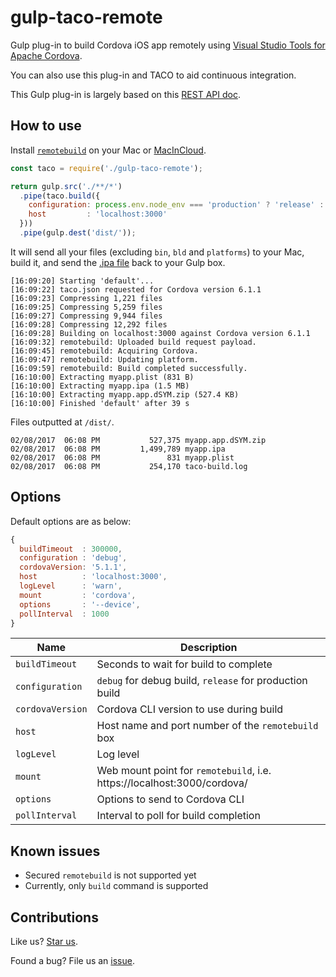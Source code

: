 # gulp-taco-remote

Gulp plug-in to build Cordova iOS app remotely using [Visual Studio Tools for Apache Cordova](https://taco.visualstudio.com/).

You can also use this plug-in and TACO to aid continuous integration.

This Gulp plug-in is largely based on this [REST API doc](https://github.com/Microsoft/remotebuild/blob/master/src/taco-remote/RESTAPI.md).

## How to use

Install [`remotebuild`](https://taco.visualstudio.com/en-us/docs/ios-guide/) on your Mac or [MacInCloud](https://macincloud.com/).

```js
const taco = require('./gulp-taco-remote');

return gulp.src('./**/*')
  .pipe(taco.build({
    configuration: process.env.node_env === 'production' ? 'release' : 'debug',
    host         : 'localhost:3000'
  }))
  .pipe(gulp.dest('dist/'));
```

It will send all your files (excluding `bin`, `bld` and `platforms`) to your Mac, build it, and send the [.ipa file](https://en.wikipedia.org/wiki/.ipa) back to your Gulp box.

```
[16:09:20] Starting 'default'...
[16:09:22] taco.json requested for Cordova version 6.1.1
[16:09:23] Compressing 1,221 files
[16:09:25] Compressing 5,259 files
[16:09:27] Compressing 9,944 files
[16:09:28] Compressing 12,292 files
[16:09:28] Building on localhost:3000 against Cordova version 6.1.1
[16:09:32] remotebuild: Uploaded build request payload.
[16:09:45] remotebuild: Acquiring Cordova.
[16:09:47] remotebuild: Updating platform.
[16:09:59] remotebuild: Build completed successfully.
[16:10:00] Extracting myapp.plist (831 B)
[16:10:00] Extracting myapp.ipa (1.5 MB)
[16:10:00] Extracting myapp.app.dSYM.zip (527.4 KB)
[16:10:00] Finished 'default' after 39 s
```

Files outputted at `/dist/`.

```
02/08/2017  06:08 PM           527,375 myapp.app.dSYM.zip
02/08/2017  06:08 PM         1,499,789 myapp.ipa
02/08/2017  06:08 PM               831 myapp.plist
02/08/2017  06:08 PM           254,170 taco-build.log
```

## Options

Default options are as below:

```js
{
  buildTimeout  : 300000,
  configuration : 'debug',
  cordovaVersion: '5.1.1',
  host          : 'localhost:3000',
  logLevel      : 'warn',
  mount         : 'cordova',
  options       : '--device',
  pollInterval  : 1000
}
```

| Name             | Description                                                             |
| ---------------- | ----------------------------------------------------------------------- |
| `buildTimeout`   | Seconds to wait for build to complete                                   |
| `configuration`  | `debug` for debug build, `release` for production build                 |
| `cordovaVersion` | Cordova CLI version to use during build                                 |
| `host    `       | Host name and port number of the `remotebuild` box                      |
| `logLevel`       | Log level                                                               |
| `mount`          | Web mount point for `remotebuild`, i.e. https://localhost:3000/cordova/ |
| `options`        | Options to send to Cordova CLI                                          |
| `pollInterval`   | Interval to poll for build completion                                   |

## Known issues

* Secured `remotebuild` is not supported yet
* Currently, only `build` command is supported

## Contributions

Like us? [Star us](https://github.com/compulim/gulp-taco-remote/stargazers).

Found a bug? File us an [issue](https://github.com/compulim/gulp-taco-remote/issues).
